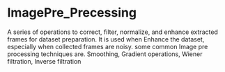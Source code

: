 # ImagePre_Precessing
A series of operations to correct, filter, normalize, and enhance extracted frames for dataset preparation. It is used when Enhance the dataset, especially when collected frames are noisy. some common Image pre processing techniques are. Smoothing, Gradient operations, Wiener filtration, Inverse filtration
